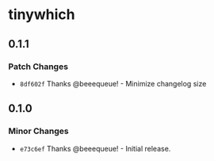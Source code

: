 # tinywhich

## 0.1.1

### Patch Changes

- `8df602f` Thanks @beeequeue! - Minimize changelog size

## 0.1.0

### Minor Changes

- `e73c6ef` Thanks @beeequeue! - Initial release.
